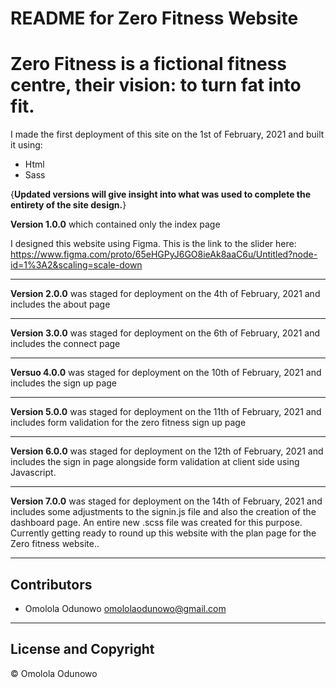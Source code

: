 # README for Zero Fitness Website

# Zero Fitness is a fictional fitness centre, their vision: to turn fat into fit.

I made the first deployment of this site on the 1st of February, 2021 and built it using:
- Html
- Sass 

{**Updated versions will give insight into what was used to complete the entirety of the site design.**}

**Version 1.0.0** which contained only the index page

I designed this website using Figma. This is the link to the slider here: <https://www.figma.com/proto/65eHGPyJ6GO8ieAk8aaC6u/Untitled?node-id=1%3A2&scaling=scale-down>

---
**Version 2.0.0** was staged for deployment on the 4th of February, 2021 and includes the about page

---
**Version 3.0.0** was staged for deployment on the 6th of February, 2021 and includes the connect page

---
**Versuo 4.0.0** was staged for deployment on the 10th of February, 2021 and includes the sign up page

---
**Version 5.0.0** was staged for deployment on the 11th of February, 2021 and includes form validation for the zero fitness sign up page

---
**Version 6.0.0** was staged for deployment on the 12th of February, 2021 and includes the sign in page alongside form validation at client side using Javascript.

---
**Version 7.0.0** was staged for deployment on the 14th of February, 2021 and includes some adjustments to the signin.js file and also the creation of the dashboard page. An entire new .scss file was created for this purpose. Currently getting ready to round up this website with the plan page for the Zero fitness website..

---
## Contributors

- Omolola Odunowo <omololaodunowo@gmail.com>

---

## License and Copyright
© Omolola Odunowo


